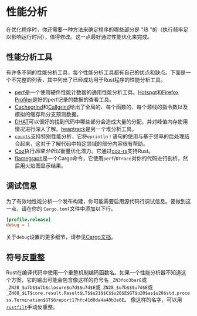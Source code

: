 # 性能分析

在优化程序时，你还需要一种方法来确定程序的哪些部分是 "热 "的（执行频率足以影响运行时间），值得修改。这一点最好通过性能优化来完成。

## 性能分析工具

有许多不同的性能分析工具，每个性能分析工具都有自己的优点和缺点。下面是一个不完整的列表，其中列出了已经成功用于Rust程序的性能分析工具。
- [perf]是一个使用硬件性能计数器的通用性能分析工具。[Hotspot]和[Firefox Profiler]是好的perf记录的数据的查看工具。
- [Cachegrind]和[Callgrind]给出了全局的、每个函数的、每个源线的指令数以及模拟的缓存和分支预测数据。
- [DHAT]可以很好的找到代码中哪些部分会造成大量的分配，并对峰值内存使用情况进行深入了解。[heaptrack]是另一个堆分析工具。
- [`counts`]支持特别性能分析，它将`eprintln！`语句的使用与基于频率的后处理结合起来，这对于了解代码中特定领域的部分内容很有帮助。
- [Coz]执行*因果分析*以衡量优化潜力。它通过[coz-rs]支持Rust。
- [flamegraph]是一个Cargo命令，它使用`perf`/`DTrace`对你的代码进行剖析，然后用火焰图显示结果。

[perf]: https://perf.wiki.kernel.org/index.php/Main_Page
[Hotspot]: https://github.com/KDAB/hotspot
[Firefox Profiler]: https://profiler.firefox.com/
[Cachegrind]: https://www.valgrind.org/docs/manual/cg-manual.html
[Callgrind]: https://www.valgrind.org/docs/manual/cl-manual.html
[DHAT]: https://www.valgrind.org/docs/manual/dh-manual.html
[heaptrack]: https://github.com/KDE/heaptrack
[`counts`]: https://github.com/nnethercote/counts/
[Coz]: https://github.com/plasma-umass/coz
[coz-rs]: https://github.com/plasma-umass/coz/tree/master/rust
[flamegraph]: https://github.com/flamegraph-rs/flamegraph

## 调试信息

为了有效地性能分析一个发布构建，你可能需要启用源代码行调试信息。要做到这一点，请在你的 `Cargo.toml`文件中添加以下行。
```toml
[profile.release]
debug = 1
```
关于`debug`设置的更多细节，请参见[Cargo文档]。

[Cargo文档]: https://doc.rust-lang.org/cargo/reference/profiles.html#debug

## 符号反重整

Rust在编译代码中使用一个重整机制编码函数名。如果一个性能分析器不知道这个方案，它的输出可能会包含像这样的符号名
`_ZN3foo3barE`或`_ZN28_$u7b$$u7b$closure$u7d$$u7d$E`或`_ZN28_$u7b$$$u7d$E`或
`_ZN88_$LT$core.result.Result$LT$$u21$$C$$u20$E$GT$u20$as$u20$std.process.Termination$GT$6report17hfc41d0da4a40b3e8E`。
像这样的名字，可以用[`rustfilt`]手动反重整。

[`rustfilt`]: https://crates.io/crates/rustfilt
